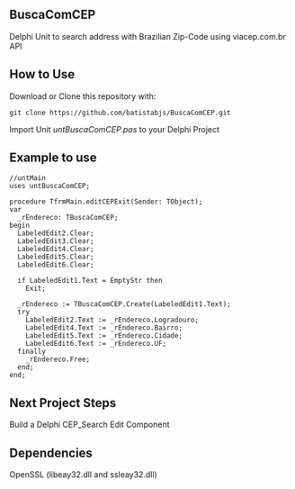 ## BuscaComCEP
Delphi Unit to search address with Brazilian Zip-Code using viacep.com.br API

## How to Use
Download or Clone this repository with:
```
git clone https://github.com/batistabjs/BuscaComCEP.git
```
Import Unit _untBuscaComCEP.pas_ to your Delphi Project

## Example to use
```
//untMain
uses untBuscaComCEP;

procedure TfrmMain.editCEPExit(Sender: TObject);
var
  _rEndereco: TBuscaComCEP;
begin
  LabeledEdit2.Clear;
  LabeledEdit3.Clear;
  LabeledEdit4.Clear;
  LabeledEdit5.Clear;
  LabeledEdit6.Clear;

  if LabeledEdit1.Text = EmptyStr then
    Exit;

  _rEndereco := TBuscaComCEP.Create(LabeledEdit1.Text);
  try
    LabeledEdit2.Text := _rEndereco.Logradouro;
    LabeledEdit4.Text := _rEndereco.Bairro;
    LabeledEdit5.Text := _rEndereco.Cidade;
    LabeledEdit6.Text := _rEndereco.UF;
  finally
    _rEndereco.Free;
  end;
end;
```

## Next Project Steps
Build a Delphi CEP_Search Edit Component

## Dependencies
OpenSSL (libeay32.dll and ssleay32.dll)
